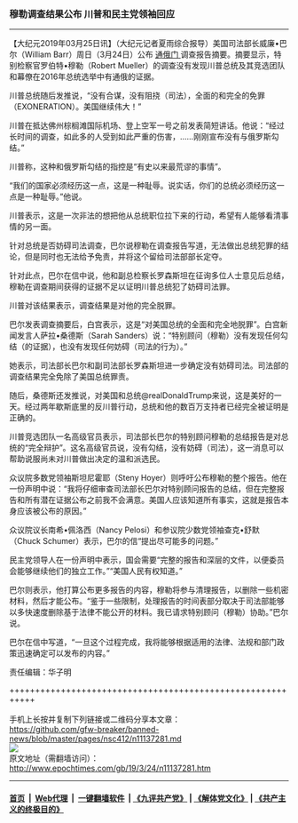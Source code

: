 ### 穆勒调查结果公布 川普和民主党领袖回应
------------------------

<p>
 【大纪元2019年03月25日讯】（大纪元记者夏雨综合报导）美国司法部长威廉•巴尔（William Barr）周日（3月24日）公布
 <a href="http://www.epochtimes.com/gb/tag/%E9%80%9A%E4%BF%84%E9%97%A8.html">
  通俄门
 </a>
 调查报告摘要。摘要显示，特别检察官罗伯特•穆勒（Robert Mueller）的调查没有发现川普总统及其竞选团队和幕僚在2016年总统选举中有通俄的证据。
</p>
<p>
 川普总统随后发推说，“没有合谋，没有阻挠（司法），全面的和完全的免罪（EXONERATION）。美国继续伟大！”
</p>
<p>
 川普在抵达佛州棕榈滩国际机场、登上空军一号之前发表简短讲话。他说：“经过长时间的调查，如此多的人受到如此严重的伤害，……刚刚宣布没有与俄罗斯勾结。”
</p>
<p>
 川普称，这种和俄罗斯勾结的指控是“有史以来最荒谬的事情”。
</p>
<p>
 “我们的国家必须经历这一点，这是一种耻辱。说实话，你们的总统必须经历这一点是一种耻辱。”他说。
</p>
<p>
 川普表示，这是一次非法的想把他从总统职位拉下来的行动，希望有人能够看清事情的另一面。
</p>
<p>
 针对总统是否妨碍司法调查，巴尔说穆勒在调查报告写道，无法做出总统犯罪的结论，但是同时也无法给予免责，并将这个留给司法部部长定夺。
</p>
<p>
 针对此点，巴尔在信中说，他和副总检察长罗森斯坦在征询多位人士意见后总结，穆勒在调查期间获得的证据不足以证明川普总统犯了妨碍司法罪。
</p>
<p>
 川普对该结果表示，调查结果是对他的完全脱罪。
</p>
<p>
 巴尔发表调查摘要后，白宫表示，这是“对美国总统的全面和完全地脱罪”。白宫新闻发言人萨拉•桑德斯（Sarah Sanders）说：“特别顾问（穆勒）没有发现任何勾结（的证据），也没有发现任何妨碍（司法的行为）。”
</p>
<p>
 她表示，司法部长巴尔和副司法部长罗森斯坦进一步确定没有妨碍司法。司法部的调查结果完全免除了美国总统罪责。
</p>
<p>
 随后，桑德斯还发推说，对美国和总统@realDonaldTrump来说，这是美好的一天。经过两年歇斯底里的反川普行动，总统和他的数百万支持者已经完全被证明是正确的。
</p>
<p>
 川普竞选团队一名高级官员表示，司法部长巴尔的特别顾问穆勒的总结报告是对总统的“完全辩护”。这名高级官员说，没有勾结，没有妨碍（司法），这一消息可以帮助说服尚未对川普做出决定的温和派选民。
</p>
<p>
 众议院多数党领袖斯坦尼霍耶（Steny Hoyer）则呼吁公布穆勒的整个报告。他在一份声明中说：“我将仔细审查司法部长巴尔对特别顾问报告的总结，但在完整报告和所有潜在证据公布之前我不会满意。美国人应该知道所有事实，这就是报告本身应该被公布的原因。”
</p>
<p>
 众议院议长南希•佩洛西（Nancy Pelosi）和参议院少数党领袖查克•舒默（Chuck Schumer）表示，巴尔的信“提出尽可能多的问题。”
</p>
<p>
 民主党领导人在一份声明中表示，国会需要“完整的报告和深层的文件，以便委员会能够继续他们的独立工作。”“美国人民有权知道。”
</p>
<p>
 巴尔则表示，他打算公布更多报告的内容，穆勒将参与清理报告，以删除一些机密材料，然后才能公布。“鉴于一些限制，处理报告的时间表部分取决于司法部能够以多快速度删除基于法律不能公开的材料。我已请求特别顾问（穆勒）协助。”巴尔说。
</p>
<p>
 巴尔在信中写道，“一旦这个过程完成，我将能够根据适用的法律、法规和部门政策迅速确定可以发布的内容。”
</p>
<p>
 责任编辑：华子明
</p>

+++++++++++++++++++++++++++++++++++++++++++++++++++++++++++<br/><br/>
手机上长按并复制下列链接或二维码分享本文章：<br/>
https://github.com/gfw-breaker/banned-news/blob/master/pages/nsc412/n11137281.md <br/>
<a href='https://github.com/gfw-breaker/banned-news/blob/master/pages/nsc412/n11137281.md'><img src='https://github.com/gfw-breaker/banned-news/blob/master/pages/nsc412/n11137281.md.png'/></a> <br/>
原文地址（需翻墙访问）：http://www.epochtimes.com/gb/19/3/24/n11137281.htm


------------------------
#### [首页](https://github.com/gfw-breaker/banned-news/blob/master/README.md) &nbsp;|&nbsp; [Web代理](https://github.com/labour-camp/helloworld) &nbsp;|&nbsp; [一键翻墙软件](https://github.com/gfw-breaker/nogfw/blob/master/README.md) &nbsp;| [《九评共产党》](https://github.com/gfw-breaker/9ping.md/blob/master/README.md#九评之一评共产党是什么) | [《解体党文化》](https://github.com/gfw-breaker/jtdwh.md/blob/master/README.md) | [《共产主义的终极目的》](https://github.com/gfw-breaker/gczydzjmd.md/blob/master/README.md)

